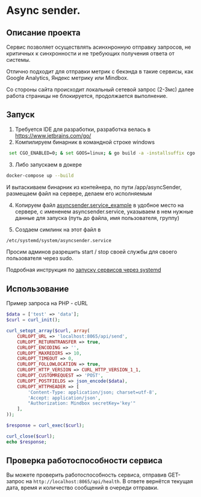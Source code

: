 # Async sender.

## Описание проекта
Сервис позволяет осуществлять асинхнронную отправку запросов, не критичных 
к синхронности и не требующих получения ответа от системы.

Отлично подходит для отправки метрик c бекэнда в такие сервисы, как Google 
Analytics, Яндекс метрику или Mindbox. 

Со стороны сайта происходит локальный сетевой запрос (2-3мс) далее работа 
страницы не блокируется, продолжается выполнение.

## Запуск
1. Требуется IDE для разработки, разработка велась в https://www.jetbrains.com/go/
2. Компилируем бинарник в командной строке windows 
```bash
 set CGO_ENABLED=0; & set GOOS=linux; & go build -a -installsuffix cgo -o ./builds/asyncSender ./cmd/app/main.go
```
3. Либо запускаем в докере  
```bash
docker-compose up --build 
``` 
И вытаскиваем бинарник из контейнера, по пути /app/asyncSender, размещаем файл на сервере, делаем его исполняемым

4. Копируем файл [asyncsender.service_example](/asyncsender.service_example) в удобное место на сервере, 
c имененем asyncsender.service, указываем в нем нужные данные для запуска (путь до файла, имя пользователя, группу)

5. Создаем симлинк на этот файл в 
```bash
/etc/systemd/system/asyncsender.service
```
Просим админов разрешить start / stop своей службы для своего пользователя через sudo.

Подробная инструкция по [запуску сервисов через systemd](https://tuxotronic.org/post/go-service-over-systemd/)

## Использование

Пример запроса на PHP - cURL

```php
$data = ['test' => 'data'];
$curl = curl_init();

curl_setopt_array($curl, array(
    CURLOPT_URL => 'localhost:8065/api/send',
    CURLOPT_RETURNTRANSFER => true,
    CURLOPT_ENCODING => '',
    CURLOPT_MAXREDIRS => 10,
    CURLOPT_TIMEOUT => 0,
    CURLOPT_FOLLOWLOCATION => true,
    CURLOPT_HTTP_VERSION => CURL_HTTP_VERSION_1_1,
    CURLOPT_CUSTOMREQUEST => 'POST',
    CURLOPT_POSTFIELDS => json_encode($data),
    CURLOPT_HTTPHEADER => [
        'Content-Type: application/json; charset=utf-8',
        'Accept: application/json',
        "Authorization: Mindbox secretKey='key'"
    ],
));

$response = curl_exec($curl);

curl_close($curl);
echo $response;
```

## Проверка работоспособности сервиса
Вы можете проверить работоспособность сервиса, отправив GET-запрос на `http://localhost:8065/api/health`. В ответе вернётся текущая дата, время и количество сообщений в очереди отправки.